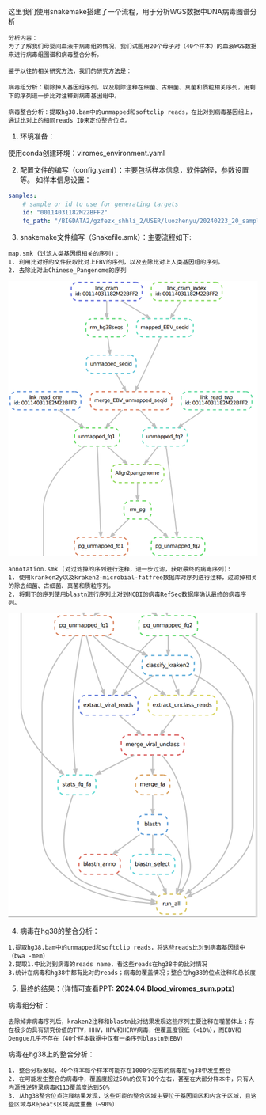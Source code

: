 这里我们使用snakemake搭建了一个流程，用于分析WGS数据中DNA病毒图谱分析

    分析内容：
    为了了解我们母婴间血液中病毒组的情况，我们试图用20个母子对（40个样本）的血液WGS数据来进行病毒组图谱和病毒整合分析。

    鉴于以往的相关研究方法，我们的研究方法是：

    病毒组分析：剔除掉人基因组序列，以及剔除注释在细菌、古细菌、真菌和质粒相关序列，用剩下的序列进一步比对注释到病毒基因组中。

    病毒整合分析：提取hg38.bam中的unmapped和softclip reads，在比对到病毒基因组上，通过比对上的相同reads ID来定位整合位点。

1. 环境准备：

使用conda创建环境：viromes_environment.yaml

2. 配置文件的编写（config.yaml）：主要包括样本信息，软件路径，参数设置等。
如样本信息设置：
```yaml
samples:
    # sample or id to use for generating targets
    id: "00114031182M22BFF2"
    fq_path: "/BIGDATA2/gzfezx_shhli_2/USER/luozhenyu/20240223_20_sample/input"
```
3. snakemake文件编写（Snakefile.smk）：主要流程如下:
```
map.smk (过滤人类基因组相关的序列)：
1. 利用比对好的文件获取比对上EBV的序列，以及去除比对上人类基因组的序列。
2. 去除比对上Chinese_Pangenome的序列
```
![image](image.png)

```
annotation.smk (对过滤掉的序列进行注释，进一步过滤，获取最终的病毒序列):
1. 使用kranken2y以及kraken2-microbial-fatfree数据库对序列进行注释，过滤掉相关的除去细菌、古细菌、真菌和质粒序列。
2. 将剩下的序列使用blastn进行序列比对到NCBI的病毒RefSeq数据库确认最终的病毒序列。
```
![Alt text](image-2.png)

4. 病毒在hg38的整合分析：

```
1.提取hg38.bam中的unmapped和softclip reads，将这些reads比对到病毒基因组中（bwa -mem）
2.提取1.中比对到病毒的reads name，看这些reads在hg38中的比对情况
3.统计在病毒和hg38中都有比对的reads；病毒的覆盖情况；整合在hg38的位点注释和总长度
```

5. 最终的结果：(详情可查看PPT: **2024.04.Blood_viromes_sum.pptx**)

病毒组分析：

    去除掉非病毒序列后，kraken2注释和blastn比对结果发现这些序列主要注释在噬菌体上；存在极少的具有研究价值的TTV，HHV，HPV和HERV病毒，但覆盖度很低（<10%），而EBV和Dengue几乎不存在（40个样本数据中仅有一条序列blastn到EBV）
病毒在hg38上的整合分析：

    1. 整合分析发现，40个样本每个样本可能存在1000个左右的病毒在hg38中发生整合
    2. 在可能发生整合的病毒中，覆盖度超过50%的仅有10个左右，甚至在大部分样本中，只有人内源性逆转录病毒K113覆盖度达到50%
    3. 从hg38整合位点注释结果发现，这些可能的整合区域主要位于基因间区和内含子区域，且这些区域与Repeats区域高度重叠（~90%）


